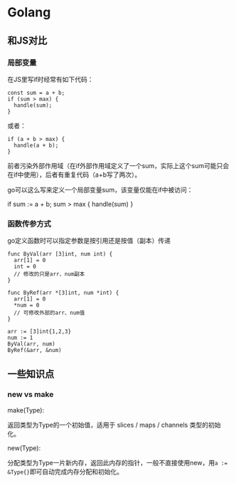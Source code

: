 # Golang

## 和JS对比

### 局部变量

在JS里写if时经常有如下代码：

    const sum = a + b;
    if (sum > max) {
      handle(sum);
    } 

或者：

    if (a + b > max) {
      handle(a + b);
    }

前者污染外部作用域（在if外部作用域定义了一个sum，实际上这个sum可能只会在if中使用），后者有重复代码（a+b写了两次）。

go可以这么写来定义一个局部变量sum，该变量仅能在if中被访问：

if sum := a + b; sum > max {
  handle(sum)
}

### 函数传参方式

go定义函数时可以指定参数是按引用还是按值（副本）传递
        
    func ByVal(arr [3]int, num int) {
      arr[1] = 0
      int = 0
      // 修改的只是arr、num副本
    }

    func ByRef(arr *[3]int, num *int) {
      arr[1] = 0
      *num = 0
      // 可修改外部的arr、num值
    }

    arr := [3]int{1,2,3}
    num := 1
    ByVal(arr, num)
    ByRef(&arr, &num)

## 一些知识点

### new vs make

make(Type):

返回类型为Type的一个初始值，适用于 slices  /  maps / channels 类型的初始化。

new(Type):

分配类型为Type一片新内存，返回此内存的指针，一般不直接使用new，用`a := &Type{}`即可自动完成内存分配和初始化。

